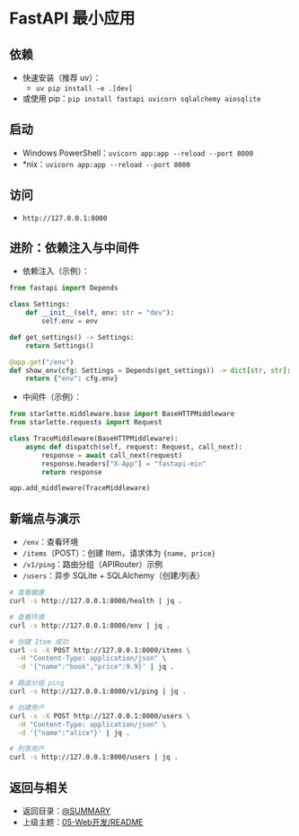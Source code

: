 # FastAPI 最小应用

## 依赖

- 快速安装（推荐 uv）：
  - `uv pip install -e .[dev]`
- 或使用 pip：`pip install fastapi uvicorn sqlalchemy aiosqlite`

## 启动

- Windows PowerShell：`uvicorn app:app --reload --port 8000`
- *nix：`uvicorn app:app --reload --port 8000`

## 访问

- `http://127.0.0.1:8000`

## 进阶：依赖注入与中间件

- 依赖注入（示例）：

```python
from fastapi import Depends

class Settings:
    def __init__(self, env: str = "dev"):
        self.env = env

def get_settings() -> Settings:
    return Settings()

@app.get("/env")
def show_env(cfg: Settings = Depends(get_settings)) -> dict[str, str]:
    return {"env": cfg.env}
```

- 中间件（示例）：

```python
from starlette.middleware.base import BaseHTTPMiddleware
from starlette.requests import Request

class TraceMiddleware(BaseHTTPMiddleware):
    async def dispatch(self, request: Request, call_next):
        response = await call_next(request)
        response.headers["X-App"] = "fastapi-min"
        return response

app.add_middleware(TraceMiddleware)
```

## 新端点与演示

- `/env`：查看环境
- `/items`（POST）：创建 Item，请求体为 `{name, price}`
- `/v1/ping`：路由分组（APIRouter）示例
- `/users`：异步 SQLite + SQLAlchemy（创建/列表）

```bash
# 查看健康
curl -s http://127.0.0.1:8000/health | jq .

# 查看环境
curl -s http://127.0.0.1:8000/env | jq .

# 创建 Item 成功
curl -s -X POST http://127.0.0.1:8000/items \
  -H "Content-Type: application/json" \
  -d '{"name":"book","price":9.9}' | jq .

# 路由分组 ping
curl -s http://127.0.0.1:8000/v1/ping | jq .

# 创建用户
curl -s -X POST http://127.0.0.1:8000/users \
  -H "Content-Type: application/json" \
  -d '{"name":"alice"}' | jq .

# 列表用户
curl -s http://127.0.0.1:8000/users | jq .
```

## 返回与相关

- 返回目录：[@SUMMARY](../../../SUMMARY.md)
- 上级主题：[05-Web开发/README](../../README.md)
